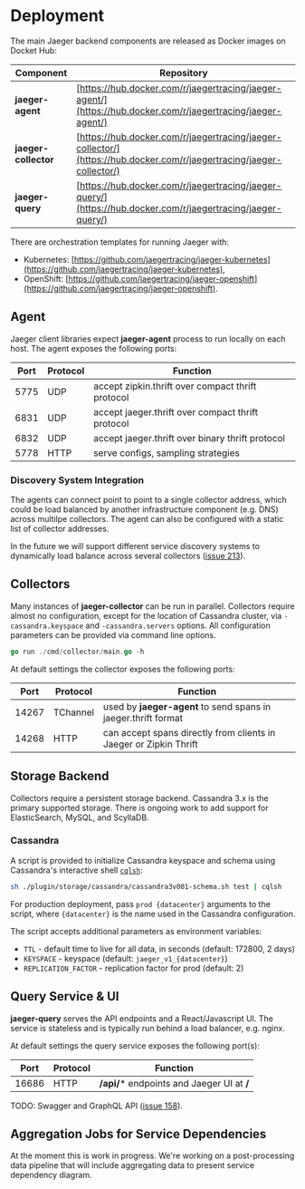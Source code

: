 # Deployment

The main Jaeger backend components are released as Docker images on Docket Hub:

Component             | Repository
--------------------- | ---
**jaeger-agent**      | [https://hub.docker.com/r/jaegertracing/jaeger-agent/](https://hub.docker.com/r/jaegertracing/jaeger-agent/)
**jaeger-collector**  | [https://hub.docker.com/r/jaegertracing/jaeger-collector/](https://hub.docker.com/r/jaegertracing/jaeger-collector/)
**jaeger-query**      | [https://hub.docker.com/r/jaegertracing/jaeger-query/](https://hub.docker.com/r/jaegertracing/jaeger-query/)

There are orchestration templates for running Jaeger with:

  * Kubernetes: [https://github.com/jaegertracing/jaeger-kubernetes](https://github.com/jaegertracing/jaeger-kubernetes),
  * OpenShift: [https://github.com/jaegertracing/jaeger-openshift](https://github.com/jaegertracing/jaeger-openshift).

## Agent

Jaeger client libraries expect **jaeger-agent** process to run locally on each host.
The agent exposes the following ports:

Port | Protocol | Function
---- | -------  | ---
5775 | UDP      | accept zipkin.thrift over compact thrift protocol
6831 | UDP      | accept jaeger.thrift over compact thrift protocol
6832 | UDP      | accept jaeger.thrift over binary thrift protocol
5778 | HTTP     | serve configs, sampling strategies

### Discovery System Integration

The agents can connect point to point to a single collector address, which could be
load balanced by another infrastructure component (e.g. DNS) across multilpe collectors.
The agent can also be configured with a static list of collector addresses.

In the future we will support different service discovery systems to dynamically load balance
across several collectors ([issue 213](https://github.com/uber/jaeger/issues/213)).

## Collectors

Many instances of **jaeger-collector** can be run in parallel.
Collectors require almost no configuration, except for the location of Cassandra cluster,
via `-cassandra.keyspace` and `-cassandra.servers` options.
All configuration parameters can be provided via command line options.

```go
go run ./cmd/collector/main.go -h
```

At default settings the collector exposes the following ports: 

Port  | Protocol | Function
----- | -------  | ---
14267 | TChannel | used by **jaeger-agent** to send spans in jaeger.thrift format
14268 | HTTP     | can accept spans directly from clients in Jaeger or Zipkin Thrift 


## Storage Backend

Collectors require a persistent storage backend. Cassandra 3.x is the primary supported storage.
There is ongoing work to add support for ElasticSearch, MySQL, and ScyllaDB.

### Cassandra

A script is provided to initialize Cassandra keyspace and schema
using Cassandra's interactive shell [`cqlsh`][cqlsh]:

```sh
sh ./plugin/storage/cassandra/cassandra3v001-schema.sh test | cqlsh
```

For production deployment, pass `prod {datacenter}` arguments to the script,
where `{datacenter}` is the name used in the Cassandra configuration.

The script accepts additional parameters as environment variables:

  * `TTL` - default time to live for all data, in seconds (default: 172800, 2 days)
  * `KEYSPACE` - keyspace (default: `jaeger_v1_{datacenter}`)
  * `REPLICATION_FACTOR` - replication factor for prod (default: 2)

## Query Service & UI

**jaeger-query** serves the API endpoints and a React/Javascript UI.
The service is stateless and is typically run behind a load balancer, e.g. nginx.

At default settings the query service exposes the following port(s): 

Port  | Protocol | Function
----- | -------  | ---
16686 | HTTP     | **/api/*** endpoints and Jaeger UI at **/**

TODO: Swagger and GraphQL API ([issue 158](https://github.com/uber/jaeger/issues/158)).

## Aggregation Jobs for Service Dependencies

At the moment this is work in progress. We're working on a post-processing data pipeline
that will include aggregating data to present service dependency diagram.


[cqlsh]: http://cassandra.apache.org/doc/latest/tools/cqlsh.html
